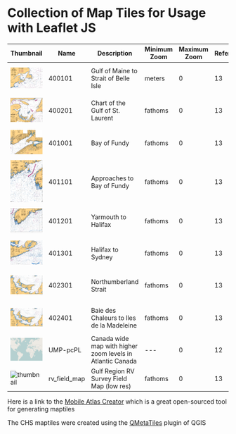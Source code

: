 # Collection of Map Tiles for Usage with Leaflet JS

Thumbnail | Name | Description | Minimum Zoom | Maximum Zoom | Reference | Depth In | Start Zoom | Start Latitude | Start Longitude
--- | --- | --- | --- | --- | --- | --- | --- | --- | ---
![thumbnail](/thumbnails/400101.png?raw=true) | 400101 | Gulf of Maine to Strait of Belle Isle | meters | 0 | 13 | Canadian Hydrographic Service (CHS) | 5 | 48.02 | -58.32
![thumbnail](/thumbnails/400201.png?raw=true) | 400201 | Chart of the Gulf of St. Laurent | fathoms| 0 | 13 | Canadian Hydrographic Service (CHS) | 7 | 47 | -62.4
![thumbnail](/thumbnails/401001.png?raw=true) | 401001 | Bay of Fundy | fathoms | 0 | 13 | Canadian Hydrographic Service (CHS) | 8 | 45.3 | -64.96
![thumbnail](/thumbnails/401101.png?raw=true) | 401101 | Approaches to Bay of Fundy | fathoms| 0 | 13 | Canadian Hydrographic Service (CHS) | 8 | 43.78 | -66.95
![thumbnail](/thumbnails/401201.png?raw=true) | 401201 | Yarmouth to Halifax | fathoms| 0 | 13 | Canadian Hydrographic Service (CHS) | 8 | 43.67 | -64.57
![thumbnail](/thumbnails/401301.png?raw=true) | 401301 | Halifax to Sydney | fathoms| 0 | 13 | Canadian Hydrographic Service (CHS) | 8 | 45.11 | -61.41
![thumbnail](/thumbnails/402301.png?raw=true) | 402301 | Northumberland Strait | fathoms| 0 | 13 | Canadian Hydrographic Service (CHS) | 8 | 46.5 | -63.03
![thumbnail](/thumbnails/402301.png?raw=true) | 402401 | Baie des Chaleurs to Iles de la Madeleine | fathoms| 0 | 13 | Canadian Hydrographic Service (CHS) | 8 | 48.17 | -63.65
![thumbnail](/thumbnails/UMP-pcPL.png?raw=true) | UMP-pcPL | Canada wide map with higher zoom levels in Atlantic Canada | --- | 0 | 12 | Mobile Atlas Creator - UMP-pcPL | 3 | 49.9 | -101.74
![thumbnail](/thumbnails/rv_field.png?raw=true) | rv_field_map | Gulf Region RV Survey Field Map (low res) | fathoms | 0 | 13 | Nicolas Rolland | 7 | 47.61 | -63.33



Here is a link to the [Mobile Atlas Creator](https://mobac.sourceforge.io/) which is a great open-sourced tool for generating maptiles

The CHS maptiles were created using the [QMetaTiles](https://plugins.qgis.org/plugins/QMetaTiles/) plugin of QGIS